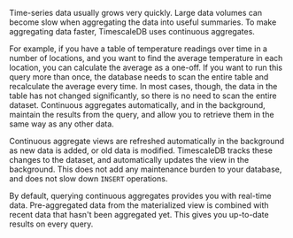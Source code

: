 Time-series data usually grows very quickly. Large data volumes can become slow
when aggregating the data into useful summaries. To make aggregating data
faster, TimescaleDB uses continuous aggregates.

For example, if you have a table of temperature readings over time in a number
of locations, and you want to find the average temperature in each location, you
can calculate the average as a one-off. If you want to run this query more than
once, the database needs to scan the entire table and recalculate the average
every time. In most cases, though, the data in the table has not changed
significantly, so there is no need to scan the entire dataset. Continuous
aggregates automatically, and in the background, maintain the results from the
query, and allow you to retrieve them in the same way as any other data.

Continuous aggregate views are refreshed automatically in the background as new
data is added, or old data is modified. TimescaleDB tracks these changes to the
dataset, and automatically updates the view in the background. This does not add
any maintenance burden to your database, and does not slow down `INSERT`
operations.

By default, querying continuous aggregates provides you with real-time data.
Pre-aggregated data from the materialized view is combined with recent data that
hasn't been aggregated yet. This gives you up-to-date results on every query.
